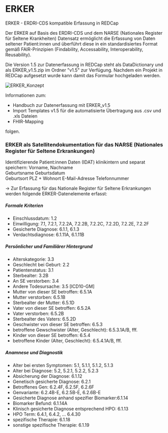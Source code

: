 # ERKER
ERKER - ERDRI-CDS kompatible Erfassung in REDCap

Der ERKER auf Basis des ERDRI-CDS und dem NARSE (Nationales Register für Seltene Krankheiten) Datensatz ermöglicht die Erfassung von Daten seltener Patient:innen und überführt diese in ein standardisiertes Format gemäß FAIR-Prinzipien (Findability, Accessability, Interoperability, Reusability). 

Die Version 1.5 zur Datenerfassung in REDCap steht als DataDictionary und als ERKER_v1.5.zip im Ordner "v1.5" zur Verfügung. Nachdem ein Projekt in REDCap aufgesetzt wurde kann damit das Formular hochgeladen werden.

![ERKER_Konzept](https://github.com/BIH-CEI/ERKER/assets/109136019/f489855b-7648-47c1-97f3-8a7e9427ed7d)


Informationen zum:
- Handbuch zur Datenerfassung mit ERKER_v1.5
- Import Templates v1.5 für die automatisierte Übertragung aus .csv und .xls Dateien
- FHIR-Mapping
  
folgen. 

### ERKER als Satellitendokumentation für das NARSE (Nationales Register für Seltene Erkrankungen)

Identifizierende Patient:innen Daten (IDAT) klinikintern und separat speichern: 
Vorname, Nachname	
Geburtsname
Geburtsdatum	
Geburtsort
PLZ + Wohnort
E-Mail-Adresse
Telefonnummer

-> Zur Erfassung für das Nationale Register für Seltene Erkrankungen werden folgende ERKER-Datenelemente erfasst: 

##### Formale Kriterien
- Einschlussdatum:                               1.2 
- Einwilligung:                                  7.1, 7.2.1, 7.2.2A, 7.2.2B,
                                                 7.2.2C, 7.2.2D, 7.2.2E, 7.2.2F
- Gesicherte Diagnose:                           6.1.1, 6.1.3
- Verdachtsdiagnose:                             6.1.11A, 6.1.11B

##### Persönlicher und Familiärer Hintergrund
- Alterskategorie:                               3.3
- Geschlecht bei Geburt:                         2.2
- Patientenstatus:                               3.1
- Sterbealter:                                   3.2B
- An SE verstorben:                              3.4
- Andere Todesursache:                           3.5 [ICD10-GM]
- Mutter von dieser SE betroffen:                6.5.1A
- Mutter verstorben:                             6.5.1B
- Sterbealter der Mutter:                        6.5.1D
- Vater von dieser SE betroffen:                 6.5.2A
- Vater verstorben:                              6.5.2B
- Sterbealter des Vaters:                        6.5.2D
- Geschwister von dieser SE betroffen:           6.5.3
- betroffene Gewschwister (Alter, Geschlecht):   6.5.3.1A/B, fff.
- Kinder von dieser SE betroffen:                6.5.4
- betroffene Kinder (Alter, Geschlecht):         6.5.4.1A/B, fff.

##### Anamnese und Diagnostik
- Alter bei ersten Symptomen:                    5.1, 5.1.1, 5.1.2, 5.1.3
- Alter bei Diagnose:                            5.2, 5.2.1, 5.2.2, 5.2.3
- Absicherung der Diagnose:                      6.1.12
- Genetisch gesicherte Diagnose:                 6.2.1
- Betroffenes Gen:                               6.2.4F, 6.2.5F, 6.2.6F
- Genvariante:                                   6.2.4B-E, 6.2.5B-E, 6.2.6B-E
- Gesicherte Diagnose anhand spezifier Biomarker:6.1.14
- Biomarker Befund:                              6.1.14A
- Klinisch gesicherte Diagnose entsprechend HPO: 6.1.13
- HPO Term:                                      6.4.1, 6.4.2, ... 6.4.30
- spezifische Therapie:                          6.1.18
- sonstige spezifische Therapie:                 6.1.19






